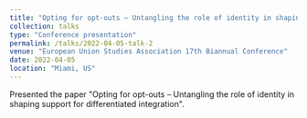 ```yaml
---
title: "Opting for opt-outs – Untangling the role of identity in shaping support for differentiated integration"
collection: talks
type: "Conference presentation"
permalink: /talks/2022-04-05-talk-2
venue: "European Union Studies Association 17th Biannual Conference"
date: 2022-04-05
location: "Miami, US"
---
```


Presented the paper "Opting for opt-outs – Untangling the role of identity in shaping support for differentiated integration".
